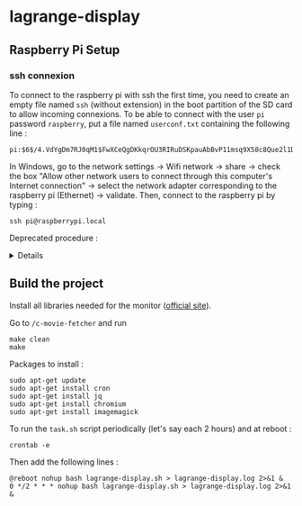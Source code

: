 # lagrange-display


## Raspberry Pi Setup

### ssh connexion

To connect to the raspberry pi with ssh the first time, you need to create an empty file named `ssh` (without extension) in the boot partition of the SD card to allow incoming connexions. To be able to connect with the user `pi` password `raspberry`, put a file named `userconf.txt` containing the following line :

```
pi:$6$/4.VdYgDm7RJ0qM1$FwXCeQgDKkqrOU3RIRuDSKpauAbBvP11msq9X58c8Que2l1Dwq3vdJMgiZlQSbEXGaY5esVHGBNbCxKLVNqZW1
```

In Windows, go to the network settings -> Wifi network -> share -> check the box "Allow other network users to connect through this computer's Internet connection" -> select the network adapter corresponding to the raspberry pi (Ethernet) -> validate. Then, connect to the raspberry pi by typing :

```shell
ssh pi@raspberrypi.local
```

Deprecated procedure :
<details>

## Build the project

After cloning the project, go to the project directory and install java, maven and the libraries needed by the screen ([official site](https://www.waveshare.com/wiki/12.48inch_e-Paper_Module_(B))). Then run

```shell
./build.sh
```

It will build the jar that runs the spring boot service which fetches the movies schedules and the C file that displays them on the screen. 

Instead of displaying all lines one by one, the C programm will display an image containing all the text. This image is generated by the java program based on a json file and saved in the resources directory. 

## Run the project

Run the jar file in the background. It will periodically fetch the movies schedules and display them on the screen by calling the C program.

```shell
nohup java -jar app-1.0.0-SNAPSHOT.jar > app.log 2>&1 &
```

To start the app at boot startup, edit the cron file

```shell
crontab -e
```
and add the following line

```shell
@reboot cd /home/pi/lagrange-display && nohup java -jar app-1.0.0-SNAPSHOT.jar > app.log 2>&1 &
```
You can edit environment variables globally, for example
```shell
export FREQUENCY=3600000
```
## API specifications

You can dynamically load a new schedule by calling a POST endpoint. First authenticate to get the JWT then call the POST endpoint. For instance,

```yaml
[POST] /api/token

Body : 
  
{
  "username": "lagrange",
  "password": "lachancla"
}
```
```yaml
[POST] /api/movie

Header :

  Authorization: Bearer <JWT>

Body:

  {
    "title":"Cinéma La Grange",
    "description":"Programme du cinéma La Grange à Delémont",
    "date":"2023-12-15T16:32:22.277Z",
    "movies":
      [
        {
          "title": "..."
        }
      ]
  } 
```
</details>

## Build the project

Install all libraries needed for the monitor  ([official site](https://www.waveshare.com/wiki/12.48inch_e-Paper_Module_(B))).

Go to `/c-movie-fetcher` and run

```shell
make clean
make
```

Packages to install :

```shell
sudo apt-get update
sudo apt-get install cron
sudo apt-get install jq
sudo apt-get install chromium
sudo apt-get install imagemagick
```

To run the `task.sh` script periodically (let's say each 2 hours) and at reboot :

```shell
crontab -e
```
Then add the following lines :

```shell
@reboot nohup bash lagrange-display.sh > lagrange-display.log 2>&1 &
0 */2 * * * nohup bash lagrange-display.sh > lagrange-display.log 2>&1 &
```